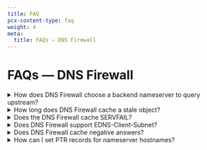 ```yaml
---
title: FAQ
pcx-content-type: faq
weight: 4
meta:
  title: FAQs — DNS Firewall
---
```


# FAQs — DNS Firewall

<details>
<summary>How does DNS Firewall choose a backend nameserver to query upstream?</summary>
<div>

DNS Firewall alternates between a customer's nameservers, using an algorithm is more likely to send queries to the faster upstream nameservers than slower nameservers.

</div>
</details>

<details>
<summary>How long does DNS Firewall cache a stale object?</summary>
<div>

DNS Firewall sets cache longevity according to allocated memory.

As long as there is enough allocated memory, Cloudflare does not clear items from the cache forcefully, even when the TTL expires. This feature allows Cloudflare to serve stale objects from cache if your nameservers are offline.

</div>
</details>

<details>
<summary>Does the DNS Firewall cache SERVFAIL?</summary>
<div>

No. If the customer's nameservers respond with a SERVFAIL, the DNS Firewall will try again on the next request.

</div>
</details>

<details>
<summary>Does DNS Firewall support EDNS-Client-Subnet?</summary>
<div>

Yes. Often, DNS providers want to see a client's IP via [EDNS](https://datatracker.ietf.org/doc/html/rfc7871)-Client-Subnet because they serve geographically specific DNS answers based on the client's IP. With EDNS-Client-Subnet enabled, the DNS Firewall will forward the client's IP subnet along with the DNS query to the origin nameserver.

When EDNS is enabled, the DNS Firewall gives out the geographically correct answer in cache based on the client IP subnet. To do this, the DNS Firewall segments its cache. For example:

1.  A resolver says it is looking for an answer for client `192.0.2.0/24`.
2.  The DNS Firewall will proxy the request to the origin for the answer.
3.  The DNS Firewall will cache the answer from the origin, but only for that `/24`.
4.  `203.0.113.0/24` now asks the same DNS question and the answer is again returned from the origin instead of the cache.

{{<Aside type="note">}}

EDNS limits the effectiveness of the DNS cache.

{{</Aside>}}

Some resolvers might not be sending any EDNS data. When you set the `ecs_fallback` parameter to `true` via the [API](https://api.cloudflare.com/#dns-firewall-update-dns-firewall-cluster), DNS Firewall will forward the IP subnet of the resolver instead only if there is no EDNS data present in incoming the DNS query.

</div>
</details>

<details>
<summary>Does DNS Firewall cache negative answers?</summary>
<div>

Not by default, but you can set `negative_cache_ttl` via the [API](https://api.cloudflare.com/#dns-firewall-update-dns-firewall-cluster). This will affect the TTL of responses with status `REFUSED` or `NXDOMAIN`.

</div>
</details>

<details>
<summary>How can I set PTR records for nameserver hostnames?</summary>
<div>

If you want PTR records on the assigned DNS Firewall cluster IPs that point to your nameserver hostnames, please reach out to your Cloudflare account team.

</div>
</details>
